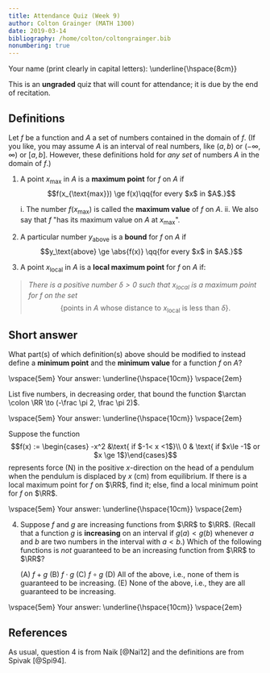 ```yaml
---
title: Attendance Quiz (Week 9)
author: Colton Grainger (MATH 1300)
date: 2019-03-14
bibliography: /home/colton/coltongrainger.bib
nonumbering: true
---
```


Your name (print clearly in capital letters): \underline{\hspace{8cm}}

This is an **ungraded** quiz that will count for attendance; it is due by the end of recitation.

## Definitions

Let $f$ be a function and $A$ a set of numbers contained in the domain of $f$. (If you like, you may assume $A$ is an interval of real numbers, like $(a,b)$ or $(-\infty, \infty)$ or $[a,b]$. However, these definitions hold for *any set* of numbers $A$ in the domain of $f$.)

1. A point $x_{\text{max}}$ in $A$ is a **maximum point** for $f$ on $A$ if $$f(x_{\text{max}}) \ge f(x)\qq{for every $x$ in $A$.}$$

    i. The number $f(x_{\text{max}})$ is called the **maximum value** of $f$ on $A$. 
    ii. We also say that $f$ "has its maximum value on $A$ at $x_\text{max}$".

2. A particular number $y_\text{above}$ is a **bound** for $f$ on $A$ if $$y_\text{above} \ge \abs{f(x)} \qq{for every $x$ in $A$.}$$

3. A point $x_\text{local}$ in $A$ is a **local maximum point** for $f$ on $A$ if:

> *There is a positive number $\delta > 0$ such that $x_\text{local}$ is a maximum point for $f$ on the set* $$\{\text{points in $A$ whose distance to $x_\text{local}$ is less than $\delta$}\}.$$

## Short answer

What part(s) of which definition(s) above should be modified to instead define a **minimum point** and the **minimum value** for a function $f$ on $A$?

   \vspace{5em}
   Your answer: \underline{\hspace{10cm}}
   \vspace{2em}

List five numbers, in decreasing order, that bound the function $\arctan \colon \RR \to (-\frac \pi 2, \frac \pi 2)$.


   \vspace{5em}
   Your answer: \underline{\hspace{10cm}}
   \vspace{2em}

Suppose the function 
$$f(x) := \begin{cases} -x^2 &\text{ if $-1< x <1$}\\ 0 & \text{ if $x\le -1$ or $x \ge 1$}\end{cases}$$ 
represents force (N) in the positive $x$-direction on the head of a pendulum when the pendulum is displaced by $x$ (cm) from equilibrium. If there is a local maximum point for $f$ on $\RR$, find it; else, find a local minimum point for $f$ on $\RR$.

 
   \vspace{5em}
   Your answer: \underline{\hspace{10cm}}
   \vspace{2em}

4.  Suppose $f$ and $g$ are increasing functions from $\RR$ to $\RR$. (Recall that a function $g$ is **increasing** on an interval if $g(a) < g(b)$ whenever $a$ and $b$ are two numbers in the interval with $a < b$.) Which of the following functions is *not* guaranteed to be an increasing function from $\RR$ to $\RR$?

    (A) $f + g$
    (B) $f \cdot g$
    (C) $f \circ g$
    (D) All of the above, i.e., none of them is guaranteed to be
        increasing.
    (E) None of the above, i.e., they are all guaranteed to be
        increasing.

   \vspace{5em}
   Your answer: \underline{\hspace{10cm}}
   \vspace{2em}

## References

As usual, question 4 is from Naik [@Nai12] and the definitions are from Spivak [@Spi94].
